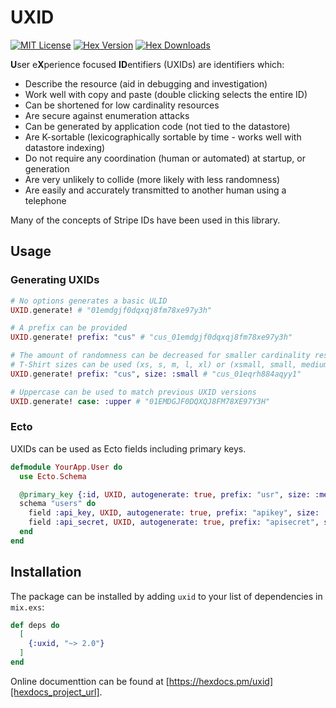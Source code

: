 # UXID

[![MIT License][badge_license_url]](LICENSE)
[![Hex Version][badge_version_url]](https://hex.pm/packages/uxid)
[![Hex Downloads][badge_downloads_url]](https://hex.pm/packages/uxid)

**U**ser e**X**perience focused **ID**entifiers (UXIDs) are identifiers which:

* Describe the resource (aid in debugging and investigation)
* Work well with copy and paste (double clicking selects the entire ID)
* Can be shortened for low cardinality resources
* Are secure against enumeration attacks
* Can be generated by application code (not tied to the datastore)
* Are K-sortable (lexicographically sortable by time - works well with datastore indexing)
* Do not require any coordination (human or automated) at startup, or generation
* Are very unlikely to collide (more likely with less randomness)
* Are easily and accurately transmitted to another human using a telephone

Many of the concepts of Stripe IDs have been used in this library.

## Usage

### Generating UXIDs

```elixir
# No options generates a basic ULID
UXID.generate! # "01emdgjf0dqxqj8fm78xe97y3h"

# A prefix can be provided
UXID.generate! prefix: "cus" # "cus_01emdgjf0dqxqj8fm78xe97y3h"

# The amount of randomness can be decreased for smaller cardinality resources
# T-Shirt sizes can be used (xs, s, m, l, xl) or (xsmall, small, medium, large, xlarge)
UXID.generate! prefix: "cus", size: :small # "cus_01eqrh884aqyy1"

# Uppercase can be used to match previous UXID versions
UXID.generate! case: :upper # "01EMDGJF0DQXQJ8FM78XE97Y3H"
```

### Ecto

UXIDs can be used as Ecto fields including primary keys.

```elixir
defmodule YourApp.User do
  use Ecto.Schema

  @primary_key {:id, UXID, autogenerate: true, prefix: "usr", size: :medium}
  schema "users" do
    field :api_key, UXID, autogenerate: true, prefix: "apikey", size: :small
    field :api_secret, UXID, autogenerate: true, prefix: "apisecret", size: :xlarge
  end
end
```

## Installation

The package can be installed by adding `uxid` to your list of dependencies in `mix.exs`:

```elixir
def deps do
  [
    {:uxid, "~> 2.0"}
  ]
end
```

Online documenttion can be found at [https://hexdocs.pm/uxid][hexdocs_project_url].


<!-- LINKS -->
[hex_project_url]: https://hex.pm/packages/uxid
[hexdocs_project_url]: https://hexdocs.pm/uxid
[mit_license_url]: http://opensource.org/licenses/MIT

<!-- BADGES -->
[badge_license_url]: https://img.shields.io/badge/license-MIT-brightgreen.svg?cacheSeconds=3600?style=flat-square
[badge_downloads_url]: https://img.shields.io/hexpm/dt/uxid?style=flat&logo=elixir
[badge_version_url]: https://img.shields.io/hexpm/v/uxid?style=flat&logo=elixir
